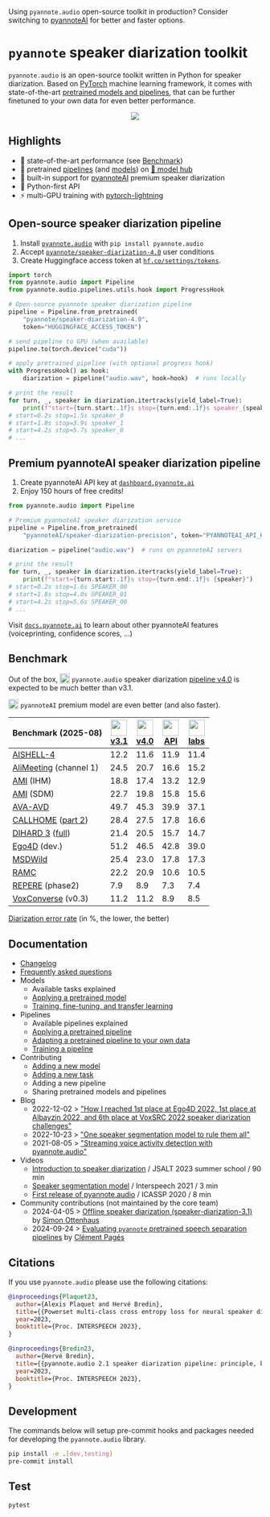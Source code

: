 Using `pyannote.audio` open-source toolkit in production?
Consider switching to [pyannoteAI](https://www.pyannote.ai) for better and faster options.

# `pyannote` speaker diarization toolkit

`pyannote.audio` is an open-source toolkit written in Python for speaker diarization. Based on [PyTorch](https://pytorch.org) machine learning framework, it comes with state-of-the-art [pretrained models and pipelines](https://hf.co/pyannote), that can be further finetuned to your own data for even better performance.

<p align="center">
 <a href="https://www.youtube.com/watch?v=37R_R82lfwA"><img src="https://img.youtube.com/vi/37R_R82lfwA/0.jpg"></a>
</p>


## Highlights

- :exploding_head: state-of-the-art performance (see [Benchmark](#benchmark))
- :hugs: pretrained [pipelines](https://hf.co/models?other=pyannote-audio-pipeline) (and [models](https://hf.co/models?other=pyannote-audio-model)) on [:hugs: model hub](https://huggingface.co/pyannote)
- :rocket: built-in support for [pyannoteAI](https://pyannote.ai) premium speaker diarization
- :snake: Python-first API
- :zap: multi-GPU training with [pytorch-lightning](https://pytorchlightning.ai/)

## Open-source speaker diarization pipeline

1. Install [`pyannote.audio`](https://github.com/pyannote/pyannote-audio) with `pip install pyannote.audio`
2. Accept [`pyannote/speaker-diarization-4.0`](https://hf.co/pyannote/speaker-diarization-4.0) user conditions
3. Create Huggingface access token at [`hf.co/settings/tokens`](https://hf.co/settings/tokens).

```python
import torch
from pyannote.audio import Pipeline
from pyannote.audio.pipelines.utils.hook import ProgressHook

# Open-source pyannote speaker diarization pipeline
pipeline = Pipeline.from_pretrained(
    "pyannote/speaker-diarization-4.0",
    token="HUGGINGFACE_ACCESS_TOKEN")

# send pipeline to GPU (when available)
pipeline.to(torch.device("cuda"))

# apply pretrained pipeline (with optional progress hook)
with ProgressHook() as hook:
    diarization = pipeline("audio.wav", hook=hook)  # runs locally

# print the result
for turn, _, speaker in diarization.itertracks(yield_label=True):
    print(f"start={turn.start:.1f}s stop={turn.end:.1f}s speaker_{speaker}")
# start=0.2s stop=1.5s speaker_0
# start=1.8s stop=3.9s speaker_1
# start=4.2s stop=5.7s speaker_0
# ...

```

## Premium pyannoteAI speaker diarization pipeline

1. Create pyannoteAI API key at [`dashboard.pyannote.ai`](https://dashboard.pyannote.ai) 
2. Enjoy 150 hours of free credits!

```python
from pyannote.audio import Pipeline

# Premium pyannoteAI speaker diarization service
pipeline = Pipeline.from_pretrained(
    "pyannoteAI/speaker-diarization-precision", token="PYANNOTEAI_API_KEY")

diarization = pipeline("audio.wav")  # runs on pyannoteAI servers

# print the result
for turn, _, speaker in diarization.itertracks(yield_label=True):
    print(f"start={turn.start:.1f}s stop={turn.end:.1f}s {speaker}")
# start=0.2s stop=1.6s SPEAKER_00
# start=1.8s stop=4.0s SPEAKER_01 
# start=4.2s stop=5.6s SPEAKER_00
# ...
```

Visit [`docs.pyannote.ai`](https://docs.pyannote.ai) to learn about other pyannoteAI features (voiceprinting, confidence scores, ...)

## Benchmark
Out of the box, <img src="https://avatars.githubusercontent.com/u/7559051" width="20" style="vertical-align:text-bottom;" /> `pyannote.audio` speaker diarization [pipeline v4.0](https://hf.co/pyannote/speaker-diarization-4.0) is expected to be much better than v3.1.

<img src="https://avatars.githubusercontent.com/u/162698670" width="20" style="vertical-align:text-bottom;" /> `pyannoteAI` premium model are even better (and also faster).

| Benchmark (2025-08) | <a href="https://hf.co/pyannote/speaker-diarization-3.1"><img src="https://avatars.githubusercontent.com/u/7559051" width="32" /><br/>v3.1</a> | <a href="https://hf.co/pyannote/speaker-diarization-4.0"><img src="https://avatars.githubusercontent.com/u/7559051" width="32" /><br/> v4.0</a> | <a href="https://docs.pyannote.ai"><img src="https://avatars.githubusercontent.com/u/162698670" width="32" /><br/>API</a> | <a href="https://docs.pyannote.ai"><img src="https://avatars.githubusercontent.com/u/162698670" width="32" /><br/>labs</a> | 
| --------------------------------------------------------------------------------------------------------------------------- | ------------------------------------------------------ | -------------------------------------------------| ------------------------------------------------ | --- |
| [AISHELL-4](https://arxiv.org/abs/2104.03603)                                                                               | 12.2 | 11.6 | 11.9 | 11.4 | 
| [AliMeeting](https://www.openslr.org/119/) (channel 1)                                                                      | 24.5 | 20.7 | 16.6 | 15.2 | 
| [AMI](https://groups.inf.ed.ac.uk/ami/corpus/) (IHM)                                                                        | 18.8 | 17.4 | 13.2 | 12.9 |
| [AMI](https://groups.inf.ed.ac.uk/ami/corpus/) (SDM)                                                                        | 22.7 | 19.8 | 15.8 | 15.6 |
| [AVA-AVD](https://arxiv.org/abs/2111.14448)                                                                                 | 49.7 | 45.3 | 39.9 | 37.1 |
| [CALLHOME](https://catalog.ldc.upenn.edu/LDC2001S97) ([part 2](https://github.com/BUTSpeechFIT/CALLHOME_sublists/issues/1)) | 28.4 | 27.5 | 17.8 | 16.6 |
| [DIHARD 3](https://catalog.ldc.upenn.edu/LDC2022S14) ([full](https://arxiv.org/abs/2012.01477))                             | 21.4 | 20.5 | 15.7 | 14.7 |
| [Ego4D](https://arxiv.org/abs/2110.07058) (dev.)                                                                            | 51.2 | 46.5 | 42.8 | 39.0 |
| [MSDWild](https://github.com/X-LANCE/MSDWILD)                                                                               | 25.4 | 23.0 | 17.8 | 17.3 |
| [RAMC](https://www.openslr.org/123/)                                                                                        | 22.2 | 20.9 | 10.6 | 10.5 |
| [REPERE](https://www.islrn.org/resources/360-758-359-485-0/) (phase2)                                                       | 7.9  |  8.9 |  7.3 |  7.4 |
| [VoxConverse](https://github.com/joonson/voxconverse) (v0.3)                                                                | 11.2 | 11.2 |  8.9 |  8.5 |

[Diarization error rate](http://pyannote.github.io/pyannote-metrics/reference.html#diarization) (in %, the lower, the better)

## Documentation

- [Changelog](CHANGELOG.md)
- [Frequently asked questions](FAQ.md)
- Models
  - Available tasks explained
  - [Applying a pretrained model](tutorials/applying_a_model.ipynb)
  - [Training, fine-tuning, and transfer learning](tutorials/training_a_model.ipynb)
- Pipelines
  - Available pipelines explained
  - [Applying a pretrained pipeline](tutorials/applying_a_pipeline.ipynb)
  - [Adapting a pretrained pipeline to your own data](tutorials/adapting_pretrained_pipeline.ipynb)
  - [Training a pipeline](tutorials/voice_activity_detection.ipynb)
- Contributing
  - [Adding a new model](tutorials/add_your_own_model.ipynb)
  - [Adding a new task](tutorials/add_your_own_task.ipynb)
  - Adding a new pipeline
  - Sharing pretrained models and pipelines
- Blog
  - 2022-12-02 > ["How I reached 1st place at Ego4D 2022, 1st place at Albayzin 2022, and 6th place at VoxSRC 2022 speaker diarization challenges"](tutorials/adapting_pretrained_pipeline.ipynb)
  - 2022-10-23 > ["One speaker segmentation model to rule them all"](https://herve.niderb.fr/fastpages/2022/10/23/One-speaker-segmentation-model-to-rule-them-all)
  - 2021-08-05 > ["Streaming voice activity detection with pyannote.audio"](https://herve.niderb.fr/fastpages/2021/08/05/Streaming-voice-activity-detection-with-pyannote.html)
- Videos
  - [Introduction to speaker diarization](https://umotion.univ-lemans.fr/video/9513-speech-segmentation-and-speaker-diarization/) / JSALT 2023 summer school / 90 min
  - [Speaker segmentation model](https://www.youtube.com/watch?v=wDH2rvkjymY) / Interspeech 2021 / 3 min
  - [First release of pyannote.audio](https://www.youtube.com/watch?v=37R_R82lfwA) / ICASSP 2020 / 8 min
- Community contributions (not maintained by the core team)
  - 2024-04-05 > [Offline speaker diarization (speaker-diarization-3.1)](tutorials/community/offline_usage_speaker_diarization.ipynb) by [Simon Ottenhaus](https://github.com/simonottenhauskenbun)
  - 2024-09-24 > [Evaluating `pyannote` pretrained speech separation pipelines](tutorials/community/eval_separation_pipeline.ipynb) by  [Clément Pagés](https://github.com/)

## Citations

If you use `pyannote.audio` please use the following citations:

```bibtex
@inproceedings{Plaquet23,
  author={Alexis Plaquet and Hervé Bredin},
  title={{Powerset multi-class cross entropy loss for neural speaker diarization}},
  year=2023,
  booktitle={Proc. INTERSPEECH 2023},
}
```

```bibtex
@inproceedings{Bredin23,
  author={Hervé Bredin},
  title={{pyannote.audio 2.1 speaker diarization pipeline: principle, benchmark, and recipe}},
  year=2023,
  booktitle={Proc. INTERSPEECH 2023},
}
```

## Development

The commands below will setup pre-commit hooks and packages needed for developing the `pyannote.audio` library.

```bash
pip install -e .[dev,testing]
pre-commit install
```

## Test

```bash
pytest
```
